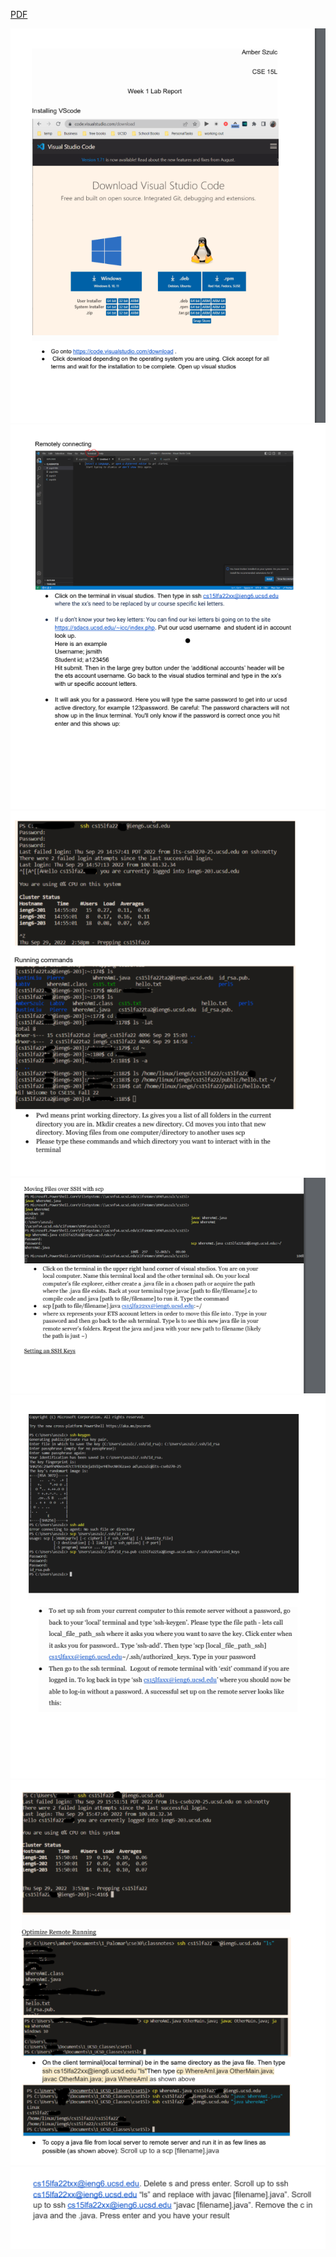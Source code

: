 
[PDF](Week1LabReport.pdf)

![](Lab1pg1.PNG)
![](Lab1pg2.PNG)
![](Lab1pg3.PNG)
![](Lab1pg4.PNG)
![](Lab1pg5.PNG)
![](Lab1pg6.PNG)
![](Lab1pg7.PNG)

